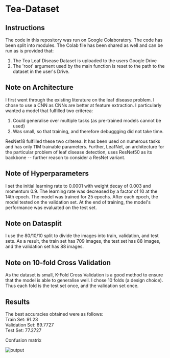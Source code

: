 # Tea-Dataset

## Instructions
The code in this repository was run on Google Colaboratory. The code has been split into modules. The Colab file has been shared as well and can be run as is provided that:
1. The Tea Leaf Disease Dataset is uploaded to the users Google Drive
2. The 'root' argument used by the main function is reset to the path to the dataset in the user's Drive.

## Note on Architecture
I first went through the existing literature on the leaf disease problem. I chose to use a CNN as CNNs are better at feature extraction. I particularly wanted a model that fulfilled two criterea:
1. Could generalise over multiple tasks (as pre-trained models cannot be used)
2. Was small, so that training, and therefore debuggging did not take time. 

ResNet18 fulfilled these two criterea. It has been used on numerous tasks and has only 11M trainable parameters. Further, LeafNet, an architecture for the particular problem of leaf disease detection, uses ResNet50 as its backbone -- further reason to consider a ResNet variant. 

## Note of Hyperparameters
I set the initial learning rate to 0.0001 with weight decay of 0.003 and momentum 0.9. The learning rate was decreased by a factor of 10 at the 14th epoch. The model was trained for 25 epochs. After each epoch, the model tested on the validation set. At the end of training, the model's performance was evaluated on the test set. 

## Note on Datasplit
I use the 80/10/10 split to divide the images into train, validation, and test sets. As a result, the train set has 709 images, the test set has 88 images, and the validation set has 88 images. 

## Note on 10-fold Cross Validation
As the dataset is small, K-Fold Cross Validation is a good method to ensure that the model is able to generalise well. I chose 10 folds (a design choice). Thus each fold is the test set once, and the validation set once.

## Results

The best accuracies obtained were as follows: <br />
Train Set: 91.23<br />
Validation Set: 89.7727<br />
Test Set: 77.2727<br />

Confusion matrix

![output](https://user-images.githubusercontent.com/64302305/176243580-202db789-09e4-4fd5-8568-40450d51eccc.png)
